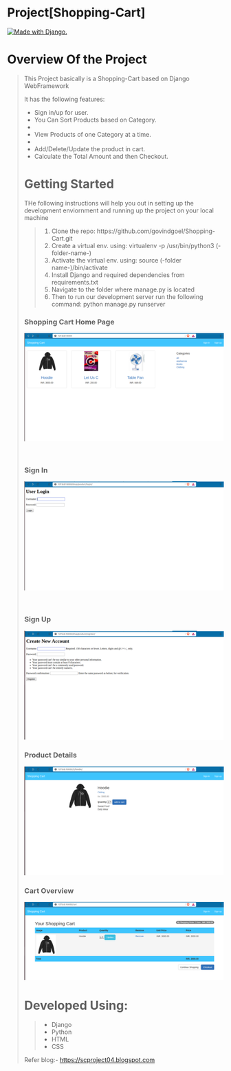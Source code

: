 # Project[Shopping-Cart]
<a href="http://www.djangoproject.com/"><img src="https://www.djangoproject.com/m/img/badges/djangomade124x25.gif" border="0" alt="Made with Django." title="Made with Django." /></a>
<h1> Overview Of the Project</h1>
<blockquote>
  <p>This Project basically is a Shopping-Cart based on Django WebFramework</p>
  <p>It has the following features:<p>
  <ul>
    <li>Sign in/up for user. </li>
    <li>You Can Sort Products based on Category.<li>
    <li>View Products of one Category at a time.<li>
    <li>Add/Delete/Update the product in cart. </li>
    <li>Calculate the Total Amount and then Checkout.</li>
  </ul>
</blockqoute>

<h1> Getting Started </h1>
<p>THe following instructions will help you out in setting up the development enviornment and running up the project on your local machine</p> 
<blockquote>
  <ol>
    <li>Clone the repo: https://github.com/govindgoel/Shopping-Cart.git</li>
    <li>Create a virtual env. using:  virtualenv -p /usr/bin/python3 (-folder-name-)</li>
    <li>Activate the virtual env. using:  source (-folder name-)/bin/activate</li>
    <li>Install Django and required dependencies from requirements.txt</li>
    <li>Navigate to the folder where manage.py is located</li>
    <li>Then to run our development server run the following command: python manage.py runserver</li>
  </ol>
</blockquote>

<h3> Shopping Cart Home Page</h3>
<p><img src="https://raw.githubusercontent.com/govindgoel/Project-Cart/master/img/Screenshot%20from%202019-12-24%2001-36-52.png"></p><br>
<h3>Sign In</h3>
  <p><img src="https://raw.githubusercontent.com/govindgoel/Project-Cart/master/img/Screenshot%20from%202019-12-24%2001-40-40.png"></p><br>
<h3>Sign Up</h3>
  <p><img src="https://raw.githubusercontent.com/govindgoel/Project-Cart/master/img/Screenshot%20from%202019-12-24%2001-40-46.png"><br>
<h3>Product Details</h3>
  <p><img src="https://raw.githubusercontent.com/govindgoel/Project-Cart/master/img/Screenshot%20from%202019-12-24%2001-51-09.png"><br>
<h3>Cart Overview</h3>
  <p><img src="https://raw.githubusercontent.com/govindgoel/Project-Cart/master/img/Screenshot%20from%202019-12-24%2001-51-17.png"><br>

<h1>Developed Using:</h1>
<blockquote>
  <ul>
    <li>Django</li>
    <li>Python</li>
    <li>HTML</li>
    <li>CSS</li>
  </ul>
</blockquote>
      
Refer blog:- https://scproject04.blogspot.com <br>
